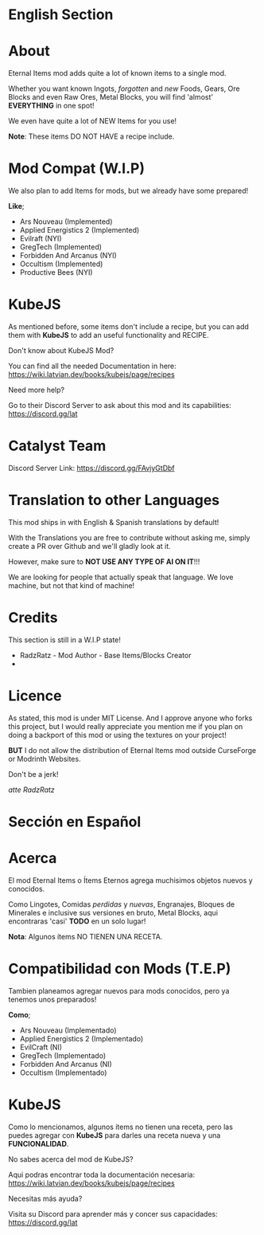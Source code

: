 English Section
======
About
=======

Eternal Items mod adds quite a lot of known items to a single mod.

Whether you want known Ingots, *forgotten* and *new* Foods, Gears, Ore Blocks and even Raw Ores, Metal Blocks, you will find 'almost' **EVERYTHING** in one spot!

We even have quite a lot of NEW Items for you use!

**Note**: These items DO NOT HAVE a recipe include.

Mod Compat (W.I.P)
===================

We also plan to add Items for mods, but we already have some prepared!

**Like**;

- Ars Nouveau (Implemented)
- Applied Energistics 2 (Implemented)
- Evilraft (NYI)
- GregTech (Implemented)
- Forbidden And Arcanus (NYI)
- Occultism (Implemented)
- Productive Bees (NYI)

KubeJS
============

As mentioned before, some items don't include a recipe, but you can add them with **KubeJS** to add an useful functionality and RECIPE.

Don't know about KubeJS Mod?

You can find all the needed Documentation in here: https://wiki.latvian.dev/books/kubejs/page/recipes

Need more help?

Go to their Discord Server to ask about this mod and its capabilities: https://discord.gg/lat

Catalyst Team
==========

Discord Server Link: https://discord.gg/FAvjyGtDbf

Translation to other Languages
=============

This mod ships in with English & Spanish translations by default!

With the Translations you are free to contribute without asking me, simply create a PR over Github and we'll gladly look at it.

However, make sure to **NOT USE ANY TYPE OF AI ON IT**!!!

We are looking for people that actually speak that language. We love machine, but not that kind of machine!

Credits
============

This section is still in a W.I.P state!

- RadzRatz - Mod Author - Base Items/Blocks Creator
- 

Licence
=======

As stated, this mod is under MIT License. And I approve anyone who forks this project, but I would really appreciate you mention me if you
plan on doing a backport of this mod or using the textures on your project!

**BUT** I do not allow the distribution of Eternal Items mod outside CurseForge or Modrinth Websites.

Don't be a jerk!

*atte RadzRatz*

Sección en Español
=======
Acerca
=======

El mod Eternal Items o Ítems Eternos agrega muchisimos objetos nuevos y conocidos.

Como Lingotes, Comidas *perdidas* y *nuevas*, Engranajes, Bloques de Minerales e inclusive sus versiones en bruto, Metal Blocks, aqui encontraras 'casi' **TODO** en un solo lugar!

**Nota**: Algunos ítems NO TIENEN UNA RECETA.

Compatibilidad con Mods (T.E.P)
===================

Tambien planeamos agregar nuevos para mods conocidos, pero ya tenemos unos preparados!

**Como**;

- Ars Nouveau (Implementado)
- Applied Energistics 2 (Implementado)
- EvilCraft (NI)
- GregTech (Implementado)
- Forbidden And Arcanus (NI)
- Occultism (Implementado)

KubeJS
============

Como lo mencionamos, algunos ítems no tienen una receta, pero las puedes agregar con **KubeJS** para darles una receta nueva y una **FUNCIONALIDAD**.

No sabes acerca del mod de KubeJS?

Aqui podras encontrar toda la documentación necesaria: https://wiki.latvian.dev/books/kubejs/page/recipes

Necesitas más ayuda?

Visita su Discord para aprender más y concer sus capacidades: https://discord.gg/lat